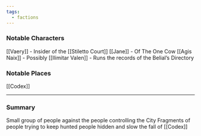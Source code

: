 ```yaml
---
tags:
  - factions
---
```

### Notable Characters
[[Vaery]] - Insider of the [[Stiletto Court]]
[[Jane]] - Of The One Cow
[[Agis Naix]] - Possibly
[[Ilimitar Valen]] - Runs the records of the Belial’s Directory

### Notable Places
[[Codex]]

___
### Summary
Small group of people against the people controlling the City
Fragments of people trying to keep hunted people hidden and slow the fall of [[Codex]]